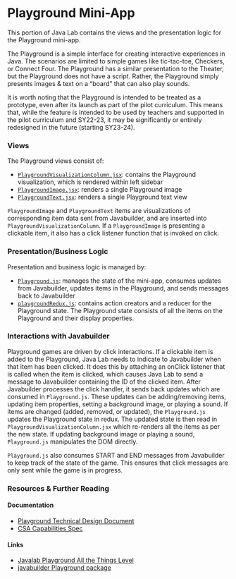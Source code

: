 # Playground Mini-App

This portion of Java Lab contains the views and the presentation logic for the
Playground mini-app.

The Playground is a simple interface for creating interactive experiences in Java.
The scenarios are limited to simple games like tic-tac-toe, Checkers, or Connect Four.
The Playground has a similar presentation to the Theater, but the Playground does not
have a script. Rather, the Playground simply presents images & text on a “board” that
can also play sounds.

It is worth noting that the Playground is intended to be treated as a prototype,
even after its launch as part of the pilot curriculum. This means that, while the feature
is intended to be used by teachers and supported in the pilot curriculum and SY22-23,
it may be significantly or entirely redesigned in the future (starting SY23-24).

### Views

The Playground views consist of:

- [`PlaygroundVisualizationColumn.jsx`](https://github.com/code-dot-org/code-dot-org/blob/staging/apps/src/javalab/playground/PlaygroundVisualizationColumn.jsx):
  contains the Playground visualization, which is rendered within left sidebar
- [`PlaygroundImage.jsx`](https://github.com/code-dot-org/code-dot-org/blob/staging/apps/src/javalab/playground/PlaygroundImage.jsx):
  renders a single Playground image
- [`PlaygroundText.jsx`](https://github.com/code-dot-org/code-dot-org/blob/staging/apps/src/javalab/playground/PlaygroundText.jsx):
  renders a single Playground text view

`PlaygroundImage` and `PlaygroundText` items are visualizations of corresponding item data
sent from Javabuilder, and are inserted into `PlaygroundVisualizationColumn`. If a `PlaygroundImage`
is presenting a clickable item, it also has a click listener function that is invoked on click.

### Presentation/Business Logic

Presentation and business logic is managed by:

- [`Playground.js`](https://github.com/code-dot-org/code-dot-org/blob/staging/apps/src/javalab/playground/Playground.js):
  manages the state of the mini-app, consumes updates from Javabuilder, updates
  items in the Playground, and sends messages back to Javabuilder
- [`playgroundRedux.js`](https://github.com/code-dot-org/code-dot-org/blob/staging/apps/src/javalab/playground/playgroundRedux.js):
  contains action creators and a reducer for the Playground state. The Playground
  state consists of all the items on the Playground and their display properties.

### Interactions with Javabuilder

Playground games are driven by click interactions. If a clickable item is added to the
Playground, Java Lab needs to indicate to Javabuilder when that item has been clicked.
It does this by attaching an onClick listener that is called when the item is clicked,
which causes Java Lab to send a message to Javabuilder containing the ID of the clicked
item. After Javabuilder processes the click handler, it sends back updates which are
consumed in `Playground.js`. These updates can be adding/removing items, updating item
properties, setting a background image, or playing a sound. If items are changed
(added, removed, or updated), the `Playground.js` updates the Playground state in redux.
The updated state is then read in `PlaygroundVisualizationColumn.jsx` which re-renders all
the items as per the new state. If updating background image or playing a sound,
`Playground.js` manipulates the DOM directly.

`Playground.js` also consumes START and END messages from Javabuilder to keep track of the state
of the game. This ensures that click messages are only sent while the game is in progress.

### Resources & Further Reading

#### Documentation

- [Playground Technical Design Document](https://docs.google.com/document/d/1Moo2s5EXZRp5rMg1VW9jlOqs_GeMN5yjU8FJgoqOEMk/edit?usp=sharing)
- [CSA Capabilities Spec](https://docs.google.com/document/d/14S47uuVF-hzxYeiw4ap-WqlN4A8ctUOypPNTwRKGh6c/edit#heading=h.6v77hisrc3uw)

#### Links

- [Javalab Playground All the Things Level](https://studio.code.org/s/allthethings/lessons/44/levels/9)
- [javabuilder Playground package](https://github.com/code-dot-org/javabuilder/tree/main/org-code-javabuilder/playground)
